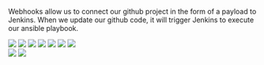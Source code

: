 Webhooks allow us to connect our github project in the form of a payload to Jenkins. When we update our github code, it will trigger Jenkins to execute our ansible playbook.

<img src="https://github.com/LawrenceDavy13/DevopsProject-2-Java/blob/main/images/Github/Webhooks/image.png">
<img src="https://github.com/LawrenceDavy13/DevopsProject-2-Java/blob/main/images/Github/Webhooks/image2.png">
<img src="https://github.com/LawrenceDavy13/DevopsProject-2-Java/blob/main/images/Github/Webhooks/image3.png">
<img src="https://github.com/LawrenceDavy13/DevopsProject-2-Java/blob/main/images/Github/Webhooks/image4.png">
<img src="https://github.com/LawrenceDavy13/DevopsProject-2-Java/blob/main/images/Github/Webhooks/image5.png">
<img src="https://github.com/LawrenceDavy13/DevopsProject-2-Java/blob/main/images/Github/Webhooks/image6.png">
<img src="https://github.com/LawrenceDavy13/DevopsProject-2-Java/blob/main/images/Github/Webhooks/image7.png">

<br>

<img src="https://github.com/LawrenceDavy13/DevopsProject-2-Java/blob/main/images/Github/Build%20triggers/image.png">
<img src="https://github.com/LawrenceDavy13/DevopsProject-2-Java/blob/main/images/Github/Build%20triggers/image2.png">






